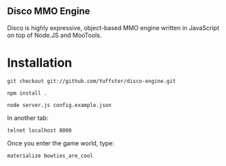 Disco MMO Engine
--------------------------

Disco is highly expressive, object-based MMO engine written in JavaScript on top of Node.JS and MooTools.

Installation
==========================

`git checkout git://github.com/Yuffster/disco-engine.git`

`npm install .`

`node server.js config.example.json`

In another tab:

`telnet localhost 8000`

Once you enter the game world, type:

`materialize bowties_are_cool`

